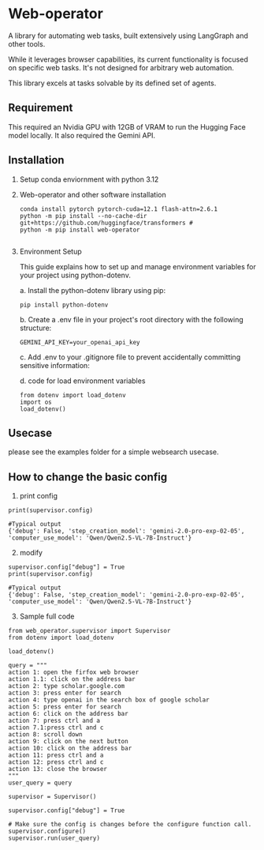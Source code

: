 # Web-operator

A library for automating web tasks, built extensively using LangGraph and other tools.

While it leverages browser capabilities, its current functionality is focused on specific web tasks. It's not designed for arbitrary web automation.

This library excels at tasks solvable by its defined set of agents.

## Requirement
This required an Nvidia GPU with 12GB of VRAM to run the Hugging Face model locally. It also required the Gemini API.

## Installation

1. Setup conda enviornment with python 3.12

2. Web-operator and other software installation

    ```
    conda install pytorch pytorch-cuda=12.1 flash-attn=2.6.1
    python -m pip install --no-cache-dir git+https://github.com/huggingface/transformers #
    python -m pip install web-operator
    
    
    ```

3. Environment Setup

    This guide explains how to set up and manage environment variables for your project using python-dotenv.

    a. Install the python-dotenv library using pip:

    ```
    pip install python-dotenv
    ```
    b. Create a .env file in your project's root directory with the following structure:
    ```
    GEMINI_API_KEY=your_openai_api_key
    ```

    c. Add .env to your .gitignore file to prevent accidentally committing sensitive information:

    d. code for load environment variables 
    ```
    from dotenv import load_dotenv
    import os
    load_dotenv()
    ```

## Usecase
please see the examples folder for a simple websearch usecase.

## How to change the basic config

1. print config
```
print(supervisor.config)

#Typical output
{'debug': False, 'step_creation_model': 'gemini-2.0-pro-exp-02-05', 'computer_use_model': 'Qwen/Qwen2.5-VL-7B-Instruct'}
```

2. modify

```
supervisor.config["debug"] = True
print(supervisor.config)

#Typical output
{'debug': False, 'step_creation_model': 'gemini-2.0-pro-exp-02-05', 'computer_use_model': 'Qwen/Qwen2.5-VL-7B-Instruct'}
```

3. Sample full code

```
from web_operator.supervisor import Supervisor
from dotenv import load_dotenv

load_dotenv()  

query = """
action 1: open the firfox web browser
action 1.1: click on the address bar
action 2: type scholar.google.com 
action 3: press enter for search
action 4: type openai in the search box of google scholar
action 5: press enter for search
action 6: click on the address bar
action 7: press ctrl and a
action 7.1:press ctrl and c
action 8: scroll down 
action 9: click on the next button 
action 10: click on the address bar
action 11: press ctrl and a
action 12: press ctrl and c
action 13: close the browser
"""
user_query = query

supervisor = Supervisor()

supervisor.config["debug"] = True

# Make sure the config is changes before the configure function call.
supervisor.configure()
supervisor.run(user_query)


```
